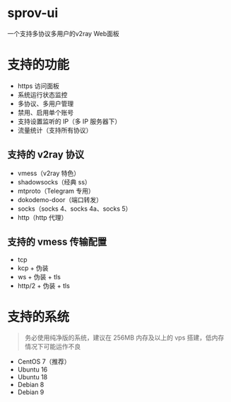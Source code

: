 # sprov-ui
 一个支持多协议多用户的v2ray Web面板
 
# 支持的功能
 - https 访问面板
 - 系统运行状态监控
 - 多协议、多用户管理
 - 禁用、启用单个账号
 - 支持设置监听的 IP（多 IP 服务器下）
 - 流量统计（支持所有协议）
 
## 支持的 v2ray 协议
 - vmess（v2ray 特色）
 - shadowsocks（经典 ss）
 - mtproto（Telegram 专用）
 - dokodemo-door（端口转发）
 - socks（socks 4、socks 4a、socks 5）
 - http（http 代理）

## 支持的 vmess 传输配置
 - tcp
 - kcp + 伪装
 - ws + 伪装 + tls
 - http/2 + 伪装 + tls

# 支持的系统
>务必使用纯净版的系统，建议在 256MB 内存及以上的 vps 搭建，低内存情况下可能运作不良
 - CentOS 7（推荐）
 - Ubuntu 16
 - Ubuntu 18
 - Debian 8
 - Debian 9

